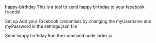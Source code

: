 happy-birthday
This is a tool to send happy birthday to your facebook friends!

Set up
Add your Facebook credentials by changing the myUsername and myPassword in the settings.json file

Send happy birthday
Run the command node index.js
